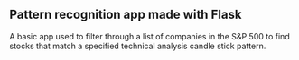 ## Pattern recognition app made with Flask

A basic app used to filter through a list of companies in the S&P 500 to find stocks that match a specified technical analysis candle stick pattern. 